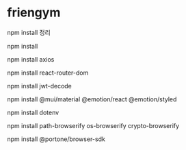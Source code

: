 # friengym

npm install 정리

npm install

npm install axios

npm install react-router-dom

npm install jwt-decode

npm install @mui/material @emotion/react @emotion/styled

npm install dotenv

npm install path-browserify os-browserify crypto-browserify

npm install @portone/browser-sdk
